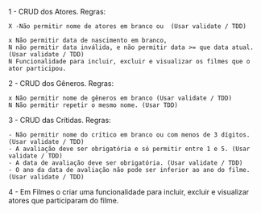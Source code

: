 1 - CRUD dos Atores. Regras:

    X -Não permitir nome de atores em branco ou  (Usar validate / TDD)

    x Não permitir data de nascimento em branco,
    N não permitir data inválida, e não permitir data >= que data atual. (Usar validate / TDD)
    N Funcionalidade para incluir, excluir e visualizar os filmes que o ator participou.

2 - CRUD dos Gêneros. Regras:

    x Não permitir nome de gêneros em branco (Usar validate / TDD)
    N Não permitir repetir o mesmo nome. (Usar TDD)

3 - CRUD das Crítidas. Regras:
    
    - Não permitir nome do crítico em branco ou com menos de 3 dígitos. (Usar validate / TDD)
    - A avaliação deve ser obrigatória e só permitir entre 1 e 5. (Usar validate / TDD)
    - A data de avaliação deve ser obrigatória. (Usar validate / TDD)
    - O ano da data de avaliação não pode ser inferior ao ano do filme. (Usar validate / TDD)

4 - Em Filmes o criar uma funcionalidade para incluir, excluir e visualizar atores que participaram do filme.
